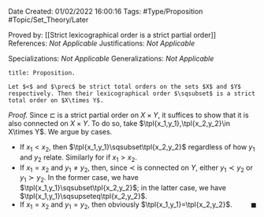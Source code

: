 <div class="topSpace"></div>

Date Created: 01/02/2022 16:00:16
Tags: #Type/Proposition #Topic/Set_Theory/Later

Proved by: [[Strict lexicographical order is a strict partial order]]
References: <i>Not Applicable</i>
Justifications: <i>Not Applicable</i>

Specializations: <i>Not Applicable</i>
Generalizations: <i>Not Applicable</i>

``` ad-Proposition
title: Proposition.

Let $<$ and $\prec$ be strict total orders on the sets $X$ and $Y$ respectively. Then their lexicographical order $\sqsubset$ is a strict total order on $X\times Y$.

```

<i>Proof.</i> Since $\sqsubset$ is a strict partial order on $X\times Y$, it suffices to show that it is also connected on $X\times Y$. To do so, take $\tpl{x_1,y_1},\tpl{x_2,y_2}\in X\times Y$. We argue by cases.
* If $x_1<x_2$, then $\tpl{x_1,y_1}\sqsubset\tpl{x_2,y_2}$ regardless of how $y_1$ and $y_2$ relate.  Similarly for if $x_1>x_2$.
* If $x_1=x_2$ and $y_1\neq y_2$, then, since $\prec$ is connected on $Y$, either $y_1\prec y_2$ or $y_1\succ y_2$. In the former case, we have $\tpl{x_1,y_1}\sqsubset\tpl{x_2,y_2}$; in the latter case, we have $\tpl{x_1,y_1}\sqsupseteq\tpl{x_2,y_2}$.
* If $x_1=x_2$ and $y_1=y_2$, then obviously $\tpl{x_1,y_1}=\tpl{x_2,y_2}$.<span style="float:right;">$\blacksquare$</span>
